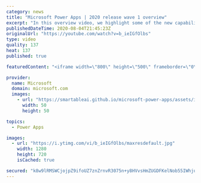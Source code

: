```yaml
---
category: news
title: "Microsoft Power Apps | 2020 release wave 1 overview"
excerpt: "In this overview video, we highlight some of the new capabilities included in the latest update to Microsoft Power Apps.      Here are the capabilities covered:     UI enhancements       • Save is always visible       • Chart formatting  Grid user experience enhancements       • Conditional search  "
publishedDateTime: 2020-08-04T21:45:23Z
originalUrl: "https://youtube.com/watch?v=b_ieIGfOlbs"
type: video
quality: 137
heat: 137
published: true

featuredContent: "<iframe width=\"800\" height=\"500\" frameborder=\"0\" src=\"https://www.youtube.com/embed/b_ieIGfOlbs\" allow=\"accelerometer; autoplay; encrypted-media; gyroscope; picture-in-picture\" allowfullscreen></iframe>"

provider:
  name: Microsoft
  domain: microsoft.com
  images:
    - url: "https://smartableai.github.io/microsoft-power-apps/assets/images/organizations/microsoft.com-50x50.jpg"
      width: 50
      height: 50

topics:
  - Power Apps

images:
  - url: "https://i.ytimg.com/vi/b_ieIGfOlbs/maxresdefault.jpg"
    width: 1280
    height: 720
    isCached: true

secured: "k8w9lRMSWCjojpZ9ifoUZ7znZrnvR3075n+y8HVvsHmZUGDFKelNob55IWhjuXKg+MymXmHZP3dHbeDPGCqFQ1BU5UryyjZBBug3SPTtJFiV4wMaIe/UpOpjrR0330wjnCXdC9n4MT6Y9GxlVGWyPzWICUDuYuQ/AhPIjNNanSSiCGToSqLMeWZ+j53mt+rhfAijZflcbZFIcEB698pN27lAuu32ZEW3KBMhbdJF/JCq7WEvPDFPYF14qv7iMxsmRj0T00jn7D/vw9ZK0KN+GNumFiZ4gfMgGZGiWZ+rgeXfnb3CXLDwphB2uW5YDJFtcxyosB9Ys1YgRtOqAxmWCjKWE/8zKc930DhPNHtrbj+Cwjay3G9kkFG9sSN5IWSep1n4aznZcmXOoVU0yzd7guu/8CmdDYtaRO3fTnCccMuQK336KeZlWytJqxw7MrpW;5A1lRmEjJRWyQmI7gJ/xbQ=="
---
```


